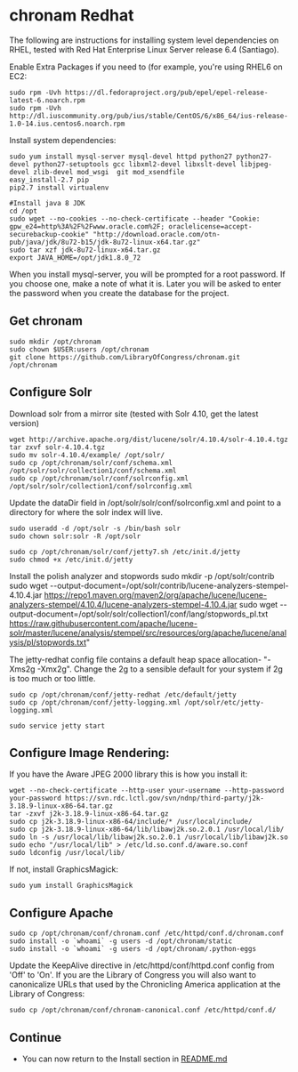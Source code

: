 # chronam Redhat

The following are instructions for installing system level dependencies on
RHEL, tested with Red Hat Enterprise Linux Server release 6.4 (Santiago).

Enable Extra Packages if you need to (for example, you're using RHEL6 on EC2:

    sudo rpm -Uvh https://dl.fedoraproject.org/pub/epel/epel-release-latest-6.noarch.rpm
    sudo rpm -Uvh http://dl.iuscommunity.org/pub/ius/stable/CentOS/6/x86_64/ius-release-1.0-14.ius.centos6.noarch.rpm

Install system dependencies:

    sudo yum install mysql-server mysql-devel httpd python27 python27-devel python27-setuptools gcc libxml2-devel libxslt-devel libjpeg-devel zlib-devel mod_wsgi  git mod_xsendfile
    easy_install-2.7 pip
    pip2.7 install virtualenv

    #Install java 8 JDK
    cd /opt
    sudo wget --no-cookies --no-check-certificate --header "Cookie: gpw_e24=http%3A%2F%2Fwww.oracle.com%2F; oraclelicense=accept-securebackup-cookie" "http://download.oracle.com/otn-pub/java/jdk/8u72-b15/jdk-8u72-linux-x64.tar.gz"
    sudo tar xzf jdk-8u72-linux-x64.tar.gz
    export JAVA_HOME=/opt/jdk1.8.0_72

When you install mysql-server, you will be prompted for a root password. If
you choose one, make a note of what it is. Later you will be asked to enter
the password when you create the database for the project.

## Get chronam

    sudo mkdir /opt/chronam
    sudo chown $USER:users /opt/chronam
    git clone https://github.com/LibraryOfCongress/chronam.git /opt/chronam

## Configure Solr

Download solr from a mirror site (tested with Solr 4.10, get the latest version)

    wget http://archive.apache.org/dist/lucene/solr/4.10.4/solr-4.10.4.tgz
    tar zxvf solr-4.10.4.tgz
    sudo mv solr-4.10.4/example/ /opt/solr/
    sudo cp /opt/chronam/solr/conf/schema.xml /opt/solr/solr/collection1/conf/schema.xml
    sudo cp /opt/chronam/solr/conf/solrconfig.xml /opt/solr/solr/collection1/conf/solrconfig.xml

Update the dataDir field in /opt/solr/solr/conf/solrconfig.xml and
point to a directory for where the solr index will live.

    sudo useradd -d /opt/solr -s /bin/bash solr
    sudo chown solr:solr -R /opt/solr

    sudo cp /opt/chronam/solr/conf/jetty7.sh /etc/init.d/jetty
    sudo chmod +x /etc/init.d/jetty

Install the polish analyzer and stopwords
sudo mkdir -p /opt/solr/contrib
sudo wget --output-document=/opt/solr/contrib/lucene-analyzers-stempel-4.10.4.jar https://repo1.maven.org/maven2/org/apache/lucene/lucene-analyzers-stempel/4.10.4/lucene-analyzers-stempel-4.10.4.jar
sudo wget --output-document=/opt/solr/solr/collection1/conf/lang/stopwords_pl.txt https://raw.githubusercontent.com/apache/lucene-solr/master/lucene/analysis/stempel/src/resources/org/apache/lucene/analysis/pl/stopwords.txt"

The jetty-redhat config file contains a default heap space allocation- "-Xms2g -Xmx2g". Change the 2g
to a sensible default for your system if 2g is too much or too little.

    sudo cp /opt/chronam/conf/jetty-redhat /etc/default/jetty
    sudo cp /opt/chronam/conf/jetty-logging.xml /opt/solr/etc/jetty-logging.xml

    sudo service jetty start

## Configure Image Rendering:

If you have the Aware JPEG 2000 library this is how you install it:

    wget --no-check-certificate --http-user your-username --http-password your-password https://svn.rdc.lctl.gov/svn/ndnp/third-party/j2k-3.18.9-linux-x86-64.tar.gz
    tar -zxvf j2k-3.18.9-linux-x86-64.tar.gz
    sudo cp j2k-3.18.9-linux-x86-64/include/* /usr/local/include/
    sudo cp j2k-3.18.9-linux-x86-64/lib/libawj2k.so.2.0.1 /usr/local/lib/
    sudo ln -s /usr/local/lib/libawj2k.so.2.0.1 /usr/local/lib/libawj2k.so
    sudo echo "/usr/local/lib" > /etc/ld.so.conf.d/aware.so.conf
    sudo ldconfig /usr/local/lib/

If not, install GraphicsMagick:

    sudo yum install GraphicsMagick

## Configure Apache

    sudo cp /opt/chronam/conf/chronam.conf /etc/httpd/conf.d/chronam.conf
    sudo install -o `whoami` -g users -d /opt/chronam/static
    sudo install -o `whoami` -g users -d /opt/chronam/.python-eggs

Update the KeepAlive directive in /etc/httpd/conf/httpd.conf config from 'Off'
to 'On'. If you are the Library of Congress you will also want to canonicalize
URLs that used by the Chronicling America application at the Library of Congress:

    sudo cp /opt/chronam/conf/chronam-canonical.conf /etc/httpd/conf.d/

## Continue

-   You can now return to the Install section in [README.md](https://github.com/LibraryOfCongress/chronam/blob/master/README.md#install)
